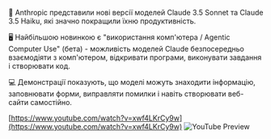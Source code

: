 <!--
date: 2025-02-02T23:23:04.388Z
-->

🤖 Anthropic представили нові версії моделей Claude 3.5 Sonnet та Claude 3.5 Haiku, які значно покращили їхню продуктивність.

🖥 Найбільшою новинкою є "використання комп'ютера / Agentic Computer Use" (бета) - можливість моделей Claude безпосередньо взаємодіяти з комп'ютером, відкривати програми, виконувати завдання і створювати код.

💻 Демонстрації показують, що моделі можуть знаходити інформацію, заповнювати форми, виправляти помилки і навіть створювати веб-сайти самостійно.


[https://www.youtube.com/watch?v=xwf4LKrCy9w](https://www.youtube.com/watch?v=xwf4LKrCy9w)
![YouTube Preview](https://img.youtube.com/vi/xwf4LKrCy9w/mqdefault.jpg)
